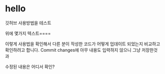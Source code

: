 # hello
깃허브 사용방법을 테스트 

위에 몇가지 텍스트====

이렇게 사용법을 확인해서 다른 분이 작성한 코드가 어떻게 업데이트 되었는지 비교하고 확인하려고 합니다.
Commit changes에 아무 내용도 입력하지 않으니 그냥 저장한것과

수정된 내용은 어디서 확인?
